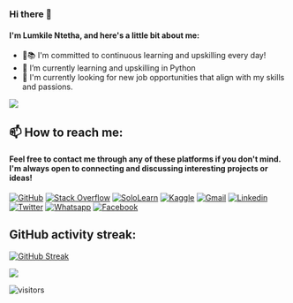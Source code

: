 ### Hi there 👋
#### I'm Lumkile Ntetha, and here's a little bit about me:
- 🌟📚 I'm committed to continuous learning and upskilling every day!
- 🌱 I’m currently learning and upskilling in Python
- 👯 I'm currently looking for new job opportunities that align with my skills and passions.

<img src="https://github-readme-stats.vercel.app/api/top-langs/?username=LomNtetha&theme=transparent" />   

## 📫 How to reach me:

#### Feel free to contact me through any of these platforms if you don't mind. I'm always open to connecting and discussing interesting projects or ideas!

[![GitHub](https://img.shields.io/badge/Github-100000?style=for-the-badge&logo=github&logoColor=white)](https://github.com/LomNtetha)
[![Stack Overflow](https://img.shields.io/badge/-Stack%20Overflow-FE7A16?style=for-the-badge&logo=stackoverflow&logoColor=white)](https://stackoverflow.com/users/18436710/lumkile-ntetha)
[![SoloLearn](https://img.shields.io/badge/-SoloLearn-0097A7?style=for-the-badge&logo=sololearn&logoColor=white)](https://www.sololearn.com/profile/18504735)
[![Kaggle](https://img.shields.io/badge/-Kaggle-20BEFF?style=for-the-badge&logo=kaggle&logoColor=white)](https://www.kaggle.com/lomkilentetha)
[![Gmail](https://img.shields.io/badge/-Gmail-FF0000?style=for-the-badge&labelColor=FF0000&logo=gmail&logoColor=white)](mailto:ntethalumkile@gmail.com?subject=[GitHub]%20Acabei%20de%20ver%20o%20seu%20GitHub)
[![Linkedin](https://img.shields.io/badge/-Linkedin-0e76a8?style=for-the-badge&logo=Linkedin&logoColor=white)](https://www.linkedin.com/in/lumkile-ntetha-b9995a1aa/)
[![Twitter](https://img.shields.io/badge/twitter-1DA1F2.svg?style=for-the-badge&logo=twitter&logoColor=white)](https://twitter.com/ntethalumkile)
[![Whatsapp](https://img.shields.io/badge/-Whatsapp-4AC959?style=for-the-badge&logo=whatsapp&logoColor=white)](https://api.whatsapp.com/send?phone=26650899604)
[![Facebook](https://img.shields.io/badge/facebook-005FED.svg?style=for-the-badge&logo=facebook&logoColor=white)](https://www.facebook.com/lomkile.ntetha/)


 ## GitHub activity streak:

[![GitHub Streak](http://github-readme-streak-stats.herokuapp.com?user=LomNtetha&theme=dracula&hide_border=true&date_format=j%2Fn%5B%2FY%5D)](https://github.com/LomNtetha)


<img src="https://github-readme-stats.vercel.app/api?username=LomNtetha&show_icons=true&theme=transparent" />

![visitors](https://visitor-badge.laobi.icu/badge?page_id=LomNtetha)
                








<!--
**LomNtetha/LomNtetha** is a ✨ _special_ ✨ repository because its `README.md` (this file) appears on your GitHub profile.

Here are some ideas to get you started:

- 🔭 I’m currently working on ...
- 🌱 I’m currently learning ...
- 👯 I’m looking to collaborate on ...
- 🤔 I’m looking for help with ...
- 💬 Ask me about ...
- 📫 How to reach me: ...
- 😄 Pronouns: ...
- ⚡ Fun fact: ...
-->
